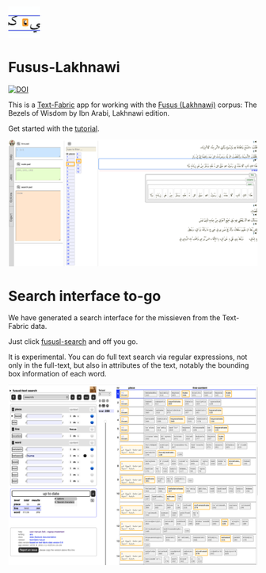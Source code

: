 ![logo](code/static/logo.png)

# Fusus-Lakhnawi


[![DOI](https://zenodo.org/badge/DOI/10.5281/zenodo.5638342.svg)](https://doi.org/10.5281/zenodo.5638342)

This is a
[Text-Fabric](https://github.com/annotation/text-fabric) app
for working with the
[Fusus (Lakhnawi)](https://github.com/among/fusus) corpus: The Bezels of Wisdom by Ibn Arabi, Lakhnawi edition.

Get started with the
[tutorial](https://nbviewer.jupyter.org/github/annotation/tutorials/blob/master/fususl/start.ipynb).

![shot](images/shot.png)

# Search interface to-go

We have generated a search interface for the missieven from the Text-Fabric data.

Just click
[fususl-search](https://annotation.github.io/app-fususl/)
and off you go.

It is experimental.
You can do full text search via regular expressions, not only in the full-text,
but also in attributes of the text, notably the bounding box information of each word.

![ls](ls.png)

